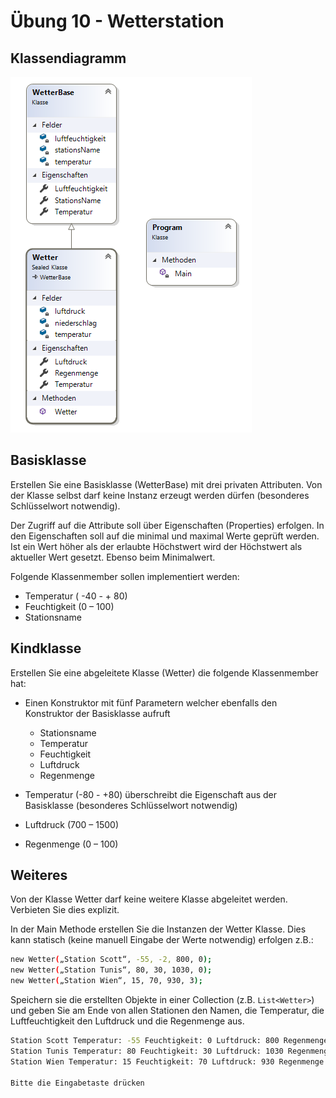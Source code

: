# Übung 10 - Wetterstation

## Klassendiagramm

![Klassendiagramm](Klassendiagramm.png)

## Basisklasse

Erstellen Sie eine Basisklasse (WetterBase) mit drei privaten Attributen. Von der Klasse selbst darf keine Instanz erzeugt werden dürfen (besonderes Schlüsselwort notwendig).

Der Zugriff auf die Attribute soll über Eigenschaften (Properties) erfolgen. In den Eigenschaften soll auf die minimal und maximal Werte geprüft werden. Ist ein Wert höher als der erlaubte Höchstwert wird der Höchstwert als aktueller Wert gesetzt. Ebenso beim Minimalwert.

Folgende Klassenmember sollen implementiert werden:

* Temperatur ( -40 - + 80)
* Feuchtigkeit (0 – 100)
* Stationsname

## Kindklasse

Erstellen Sie eine abgeleitete Klasse (Wetter) die folgende Klassenmember hat:

* Einen Konstruktor mit fünf Parametern welcher ebenfalls den Konstruktor der Basisklasse aufruft

    * Stationsname
    * Temperatur
    * Feuchtigkeit
    * Luftdruck
    * Regenmenge

* Temperatur (-80 - +80) überschreibt die Eigenschaft aus der Basisklasse (besonderes Schlüsselwort notwendig)
* Luftdruck (700 – 1500)
* Regenmenge (0 – 100)

## Weiteres

Von der Klasse Wetter darf keine weitere Klasse abgeleitet werden. Verbieten Sie dies explizit.

In der Main Methode erstellen Sie die Instanzen der Wetter Klasse. Dies kann statisch (keine manuell Eingabe der Werte notwendig) erfolgen z.B.:

```bash
new Wetter(„Station Scott“, -55, -2, 800, 0);
new Wetter(„Station Tunis“, 80, 30, 1030, 0);
new Wetter(„Station Wien“, 15, 70, 930, 3);
```

Speichern sie die erstellten Objekte in einer Collection (z.B. `List<Wetter>`) und geben Sie am Ende von allen Stationen den Namen, die Temperatur, die Luftfeuchtigkeit den Luftdruck und die Regenmenge aus.

```bash
Station Scott Temperatur: -55 Feuchtigkeit: 0 Luftdruck: 800 Regenmenge: 0
Station Tunis Temperatur: 80 Feuchtigkeit: 30 Luftdruck: 1030 Regenmenge: 0
Station Wien Temperatur: 15 Feuchtigkeit: 70 Luftdruck: 930 Regenmenge: 3

Bitte die Eingabetaste drücken
```
